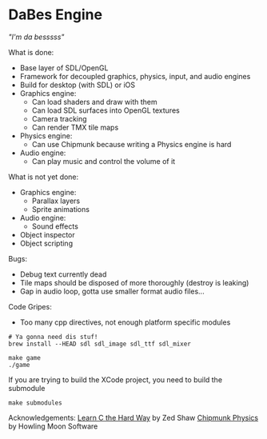 DaBes Engine
============

_"I'm da besssss"_

What is done:
* Base layer of SDL/OpenGL
* Framework for decoupled graphics, physics, input, and audio engines
* Build for desktop (with SDL) or iOS
* Graphics engine:
    * Can load shaders and draw with them
    * Can load SDL surfaces into OpenGL textures
    * Camera tracking
    * Can render TMX tile maps
* Physics engine:
    * Can use Chipmunk because writing a Physics engine is hard
* Audio engine:
    * Can play music and control the volume of it

What is not yet done:
* Graphics engine:
    * Parallax layers
    * Sprite animations
* Audio engine:
    * Sound effects
* Object inspector
* Object scripting

Bugs:
* Debug text currently dead
* Tile maps should be disposed of more thoroughly (destroy is leaking)
* Gap in audio loop, gotta use smaller format audio files...

Code Gripes:
* Too many cpp directives, not enough platform specific modules

```
# Ya gonna need dis stuf!
brew install --HEAD sdl sdl_image sdl_ttf sdl_mixer

make game
./game
```

If you are trying to build the XCode project, you need to build the submodule
```
make submodules
```

Acknowledgements:
[Learn C the Hard Way](http://c.learncodethehardway.org/book/) by Zed Shaw
[Chipmunk Physics](http://chipmunk-physics.net/) by Howling Moon Software
